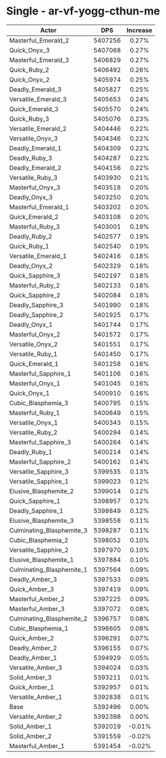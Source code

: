 # Single - ar-vf-yogg-cthun-me
| Actor | DPS | Increase |
|---|:---:|:---:|
|Masterful_Emerald_2|5407256|0.27%|
|Quick_Onyx_3|5407068|0.27%|
|Masterful_Emerald_3|5406829|0.27%|
|Quick_Ruby_2|5406492|0.26%|
|Quick_Onyx_2|5405974|0.25%|
|Deadly_Emerald_3|5405827|0.25%|
|Versatile_Emerald_3|5405653|0.24%|
|Quick_Emerald_3|5405570|0.24%|
|Quick_Ruby_3|5405076|0.23%|
|Versatile_Emerald_2|5404446|0.22%|
|Versatile_Onyx_3|5404346|0.22%|
|Deadly_Emerald_1|5404309|0.22%|
|Deadly_Ruby_3|5404287|0.22%|
|Deadly_Emerald_2|5404156|0.22%|
|Versatile_Ruby_3|5403930|0.21%|
|Masterful_Onyx_3|5403518|0.20%|
|Deadly_Onyx_3|5403250|0.20%|
|Masterful_Emerald_1|5403202|0.20%|
|Quick_Emerald_2|5403108|0.20%|
|Masterful_Ruby_3|5403001|0.19%|
|Deadly_Ruby_2|5402577|0.19%|
|Quick_Ruby_1|5402540|0.19%|
|Versatile_Emerald_1|5402416|0.18%|
|Deadly_Onyx_2|5402329|0.18%|
|Quick_Sapphire_3|5402197|0.18%|
|Masterful_Ruby_2|5402133|0.18%|
|Quick_Sapphire_2|5402084|0.18%|
|Deadly_Sapphire_3|5401990|0.18%|
|Deadly_Sapphire_2|5401925|0.17%|
|Deadly_Onyx_1|5401744|0.17%|
|Masterful_Onyx_2|5401572|0.17%|
|Versatile_Onyx_2|5401551|0.17%|
|Versatile_Ruby_1|5401450|0.17%|
|Quick_Emerald_1|5401258|0.16%|
|Masterful_Sapphire_1|5401106|0.16%|
|Masterful_Onyx_1|5401045|0.16%|
|Quick_Onyx_1|5400910|0.16%|
|Cubic_Blasphemia_3|5400795|0.15%|
|Masterful_Ruby_1|5400649|0.15%|
|Versatile_Onyx_1|5400343|0.15%|
|Versatile_Ruby_2|5400294|0.14%|
|Masterful_Sapphire_3|5400264|0.14%|
|Deadly_Ruby_1|5400214|0.14%|
|Masterful_Sapphire_2|5400162|0.14%|
|Versatile_Sapphire_3|5399535|0.13%|
|Versatile_Sapphire_1|5399023|0.12%|
|Elusive_Blasphemite_2|5399014|0.12%|
|Quick_Sapphire_1|5398957|0.12%|
|Deadly_Sapphire_1|5398849|0.12%|
|Elusive_Blasphemite_3|5398558|0.11%|
|Culminating_Blasphemite_3|5398287|0.11%|
|Cubic_Blasphemia_2|5398052|0.10%|
|Versatile_Sapphire_2|5397970|0.10%|
|Elusive_Blasphemite_1|5397884|0.10%|
|Culminating_Blasphemite_1|5397564|0.09%|
|Deadly_Amber_3|5397533|0.09%|
|Quick_Amber_3|5397419|0.09%|
|Masterful_Amber_2|5397225|0.09%|
|Masterful_Amber_3|5397072|0.08%|
|Culminating_Blasphemite_2|5396757|0.08%|
|Cubic_Blasphemia_1|5396605|0.08%|
|Quick_Amber_2|5396291|0.07%|
|Deadly_Amber_2|5396155|0.07%|
|Deadly_Amber_1|5394929|0.05%|
|Versatile_Amber_3|5394024|0.03%|
|Solid_Amber_3|5393211|0.01%|
|Quick_Amber_1|5392957|0.01%|
|Versatile_Amber_1|5392838|0.01%|
|Base|5392496|0.00%|
|Versatile_Amber_2|5392398|0.00%|
|Solid_Amber_1|5392019|-0.01%|
|Solid_Amber_2|5391559|-0.02%|
|Masterful_Amber_1|5391454|-0.02%|
